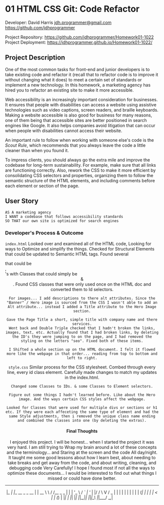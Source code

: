 # 01 HTML CSS Git: Code Refactor

Developer: David Harris
jdh.programmer@gmail.com
https://github.com/jdhprogrammer

Project Repository: https://github.com/jdhprogrammer/Homework01-1022
Project Deployment: https://jdhprogrammer.github.io/Homework01-1022/

## Project Description

One of the most common tasks for front-end and junior developers is to take existing code and refactor it (recall that to refactor code is to improve it without changing what it does) to meet a certain set of standards or implement a new technology. In this homework, a marketing agency has hired you to refactor an existing site to make it more accessible. 

Web accessibility is an increasingly important consideration for businesses. It ensures that people with disabilities can access a website using assistive technologies such as video captions, screen readers, and braille keyboards. Making a website accessible is also good for business for many reasons, one of them being that accessible sites are better positioned in search engines like Google. It also helps companies avoid litigation that can occur when people with disabilities cannot access their website.

An important rule to follow when working with someone else's code is the *Scout Rule*, which recommends that you always leave the code a little cleaner than when you found it.

To impress clients, you should always go the extra mile and improve the codebase for long-term sustainability. For example, make sure that all links are functioning correctly. Also, rework the CSS to make it more efficient by consolidating CSS selectors and properties, organizing them to follow the semantic structure of the HTML elements, and including comments before each element or section of the page.

## User Story

```
AS A marketing agency
I WANT a codebase that follows accessibility standards
SO THAT our own site is optimized for search engines
```

### Developer's Process & Outcome

``index.html``
    Looked over and examined all of the HTML code, Looking for ways to Optimize and simplify the things. Checked for Structural Elements that could be updated to Semantic HTML tags. Found several <div> that could be <section>, <div>'s with Classes that could simply be <header> & <footer>. Found CSS classes that were only used once on the HTML doc and converted them to Id selectors.

    For images... I add descriptions to there alt attributes. Since the "Banner" / Hero image is sourced from the CSS I wasn't able to add an Alt attribute... instead I added a Title attribute to the Hero Image section.

    Gave the Page Title a short, simple title with company name and there services.
    Went back and Double Triple checked that I hadn't broken the links, images, text, etc. Actually found that I had broken links, by deleting the ID's they were jumping to on the page, and I had removed the styling on the letters "seo". Fixed both of these items.

    I Shifted a whole section up on the HTML document. I felt it flowed more like the webpage in that order... reading from top to bottom and left to right.

``style.css``
    Similar process for the CSS stylesheet. Combed through every line, every id class element. Carefully made changes to match my updates in the index.html.
    
    Changed some Classes to IDs. & some Classes to Element selectors.

    Figure out some things I hadn't learned before. Like about the Hero image. And the ways certain CSS styles affect the webpage.

    Looked for Classes that were used for multiple divs or sections or h1 etc. If they were each affeceting the same type of element and had the same Style adjustments, then i removed the unique class name ending and combined the classes into one (by deleting the extras).

#### Final Thoughts

I enjoyed this project. I will be honest... when I started the project it was very hard. I am still trying to Wrap my brain around a lot of these concepts and the terminology... and Staring at the screen and the code All day/night. It taught me some good lessons about how I learn best, about needing to take breaks and get away from the code, and about writing, cleaning, and debugging code Very Carefully!  I hope I found most if not all the ways to optimize these documents... I would be interested to find out what things I missed or could have done better.

 _____ _                 _     __   __          
|_   _| |__   __ _ _ __ | | __ \ \ / /__  _   _ 
  | | | '_ \ / _` | '_ \| |/ /  \ V / _ \| | | |
  | | | | | | (_| | | | |   <    | | (_) | |_| |
  |_| |_| |_|\__,_|_| |_|_|\_\   |_|\___/ \__,_|



